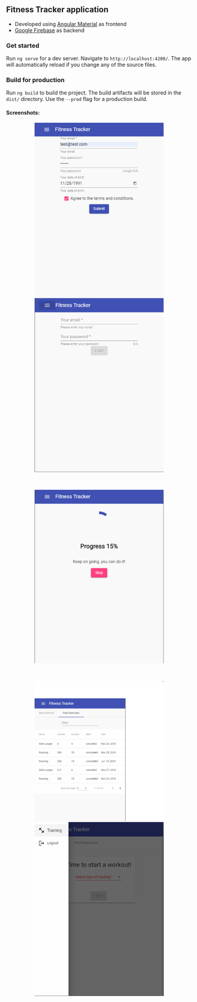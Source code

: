 ## Fitness Tracker application
* Developed using [Angular Material](https://material.angular.io/) as frontend
* [Google Firebase](https://firebase.google.com/) as backend

### Get started

Run `ng serve` for a dev server. Navigate to `http://localhost:4200/`. The app will automatically reload if you change any of the source files.

### Build for production

Run `ng build` to build the project. The build artifacts will be stored in the `dist/` directory. Use the `--prod` flag for a production build.

#### Screenshots:
<p align="center">
  <img src="screenshots/signup.png" width="350" title="hover text">
  <img src="screenshots/login.png" width="350" alt="accessibility text">
</p>
<br/>
<p align="center">
  <img src="screenshots/progress.png" width="350" title="hover text">
  
</p>
<br/>
<p align="center">
  <img src="screenshots/completed.png" width="350" alt="accessibility text">
  <img src="screenshots/navigation.png" width="350" title="hover text">
</p>

